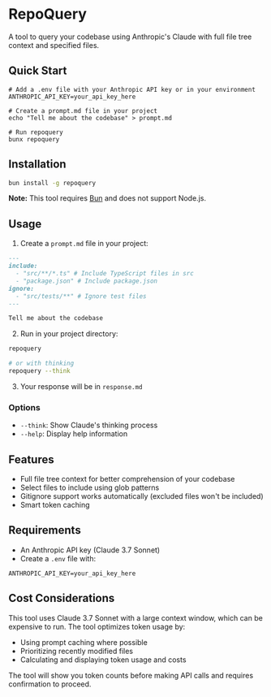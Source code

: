# RepoQuery

A tool to query your codebase using Anthropic's Claude with full file tree context and specified files.

## Quick Start

```
# Add a .env file with your Anthropic API key or in your environment
ANTHROPIC_API_KEY=your_api_key_here

# Create a prompt.md file in your project
echo "Tell me about the codebase" > prompt.md

# Run repoquery
bunx repoquery
```

## Installation

```bash
bun install -g repoquery
```

**Note:** This tool requires [Bun](https://bun.sh) and does not support Node.js.

## Usage

1. Create a `prompt.md` file in your project:

```markdown
---
include:
  - "src/**/*.ts" # Include TypeScript files in src
  - "package.json" # Include package.json
ignore:
  - "src/tests/**" # Ignore test files
---

Tell me about the codebase
```

2. Run in your project directory:

```bash
repoquery

# or with thinking
repoquery --think
```

3. Your response will be in `response.md`

### Options

- `--think`: Show Claude's thinking process
- `--help`: Display help information

## Features

- Full file tree context for better comprehension of your codebase
- Select files to include using glob patterns
- Gitignore support works automatically (excluded files won't be included)
- Smart token caching

## Requirements

- An Anthropic API key (Claude 3.7 Sonnet)
- Create a `.env` file with:

```
ANTHROPIC_API_KEY=your_api_key_here
```

## Cost Considerations

This tool uses Claude 3.7 Sonnet with a large context window, which can be expensive to run. The tool optimizes token usage by:

- Using prompt caching where possible
- Prioritizing recently modified files
- Calculating and displaying token usage and costs

The tool will show you token counts before making API calls and requires confirmation to proceed.

